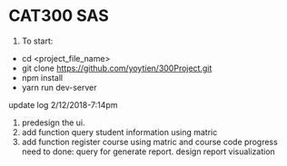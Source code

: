 # CAT300 SAS

1. To start:
- cd <project_file_name>
- git clone https://github.com/yoytien/300Project.git
- npm install
- yarn run dev-server

update log
2/12/2018-7:14pm
1. predesign the ui.
2. add function query student information using matric
3. add function register course using matric and course code
progress need to done:
query for generate report.
design report visualization
